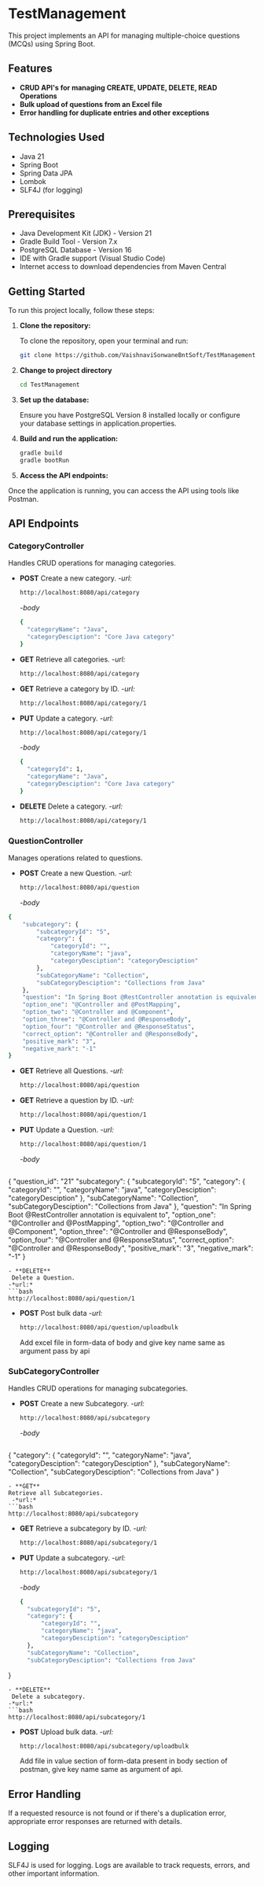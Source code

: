 # TestManagement

This project implements an API for managing multiple-choice questions (MCQs) using Spring Boot.

## Features

- **CRUD API's for managing CREATE, UPDATE, DELETE, READ Operations**
- **Bulk upload of questions from an Excel file**
- **Error handling for duplicate entries and other exceptions**

## Technologies Used

- Java 21
- Spring Boot
- Spring Data JPA
- Lombok
- SLF4J (for logging)

## Prerequisites

- Java Development Kit (JDK) - Version 21
- Gradle Build Tool - Version 7.x
- PostgreSQL Database - Version 16
- IDE with Gradle support (Visual Studio Code)
- Internet access to download dependencies from Maven Central
  
## Getting Started

To run this project locally, follow these steps:

1. **Clone the repository:**
 
   To clone the repository, open your terminal and run:
   ```bash
   git clone https://github.com/VaishnaviSonwaneBntSoft/TestManagement.git 
   ```

2. **Change to project directory**
   ```bash
   cd TestManagement
   ```
   
3. **Set up the database:**
   
   Ensure you have PostgreSQL Version 8 installed locally or configure your database settings in application.properties.

4. **Build and run the application:**
    ```bash
    gradle build
    gradle bootRun
    ```

4. **Access the API endpoints:**

  Once the application is running, you can access the API using tools like Postman.

## API Endpoints

### CategoryController

Handles CRUD operations for managing categories.

- **POST**
  Create a new category.
  -*url:*
  ```bash
  http://localhost:8080/api/category
  ```
  -*body*
  ```bash
  {
    "categoryName": "Java",
    "categoryDesciption": "Core Java category"
  }
  ```
- **GET**
  Retrieve all categories.
   -*url:*
  ```bash
  http://localhost:8080/api/category
  ```
- **GET**
  Retrieve a category by ID.
   -*url:*
  ```bash
  http://localhost:8080/api/category/1
  ```
- **PUT**
  Update a category.
   -*url:*
  ```bash
  http://localhost:8080/api/category/1
  ```
   -*body*
  ```bash
  {
    "categoryId": 1,
    "categoryName": "Java",
    "categoryDesciption": "Core Java category"
  }
  ```
- **DELETE**
   Delete a category.
  -*url:*
  ```bash
  http://localhost:8080/api/category/1
  ```

### QuestionController

Manages operations related to questions.

- **POST**
  Create a new Question.
  -*url:*
  ```bash
  http://localhost:8080/api/question
  ```
  -*body*

```bash
{
    "subcategory": {
        "subcategoryId": "5",
        "category": {
            "categoryId": "",
            "categoryName": "java",
            "categoryDesciption": "categoryDesciption"
        },
        "subCategoryName": "Collection",
        "subCategoryDesciption": "Collections from Java"
    },
    "question": "In Spring Boot @RestController annotation is equivalent to",
    "option_one": "@Controller and @PostMapping",
    "option_two": "@Controller and @Component",
    "option_three": "@Controller and @ResponseBody",
    "option_four": "@Controller and @ResponseStatus",
    "correct_option": "@Controller and @ResponseBody",
    "positive_mark": "3",
    "negative_mark": "-1"
}
  ```
- **GET**
  Retrieve all Questions.
   -*url:*
  ```bash
  http://localhost:8080/api/question
  ```
- **GET**
  Retrieve a question by ID.
   -*url:*
  ```bash
  http://localhost:8080/api/question/1
  ```
- **PUT**
  Update a Question.
   -*url:*
  ```bash
  http://localhost:8080/api/question/1
  ```
   -*body*
  ```bash
{
    "question_id": "21"
		"subcategory": {
        "subcategoryId": "5",
        "category": {
            "categoryId": "",
            "categoryName": "java",
            "categoryDesciption": "categoryDesciption"
        },
        "subCategoryName": "Collection",
        "subCategoryDesciption": "Collections from Java"
    },
    "question": "In Spring Boot @RestController annotation is equivalent to",
    "option_one": "@Controller and @PostMapping",
    "option_two": "@Controller and @Component",
    "option_three": "@Controller and @ResponseBody",
    "option_four": "@Controller and @ResponseStatus",
    "correct_option": "@Controller and @ResponseBody",
    "positive_mark": "3",
    "negative_mark": "-1"
}
  ```
- **DELETE**
   Delete a Question.
  -*url:*
  ```bash
  http://localhost:8080/api/question/1
  ```
- **POST**
  Post bulk data
  -*url:*
  ```bash
  http://localhost:8080/api/question/uploadbulk
  ```
  Add excel file in form-data of body and give key name same as argument pass by api
### SubCategoryController

Handles CRUD operations for managing subcategories.

- **POST**
  Create a new Subcategory.
  -*url:*
  ```bash
  http://localhost:8080/api/subcategory
  ```
  -*body*
  ```bash
 {
    "category": {
        "categoryId": "",
        "categoryName": "java",
        "categoryDesciption": "categoryDesciption"
    },
    "subCategoryName": "Collection",
    "subCategoryDesciption": "Collections from Java"
}
  ```
- **GET**
  Retrieve all Subcategories.
   -*url:*
  ```bash
  http://localhost:8080/api/subcategory
  ```
- **GET**
  Retrieve a subcategory by ID.
   -*url:*
  ```bash
  http://localhost:8080/api/subcategory/1
  ```
- **PUT**
  Update a subcategory.
   -*url:*
  ```bash
  http://localhost:8080/api/subcategory/1
  ```
   -*body*
  ```bash
  {
    "subcategoryId": "5",
    "category": {
        "categoryId": "",
        "categoryName": "java",
        "categoryDesciption": "categoryDesciption"
    },
    "subCategoryName": "Collection",
    "subCategoryDesciption": "Collections from Java"
}
  ```
- **DELETE**
   Delete a subcategory.
  -*url:*
  ```bash
  http://localhost:8080/api/subcategory/1
  ```

- **POST**
  Upload bulk data.
  -*url:*
  ```bash
  http://localhost:8080/api/subcategory/uploadbulk
  ```
  Add file in value section of form-data present in body section of postman, give key name same as argument of api.
  

##  Error Handling

If a requested resource is not found or if there's a duplication error, appropriate error responses are returned with details.

## Logging

SLF4J is used for logging. Logs are available to track requests, errors, and other important information.

